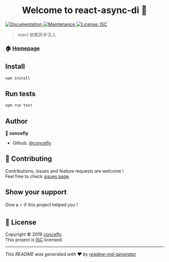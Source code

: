 <h1 align="center">Welcome to react-async-di 👋</h1>
<p>
  <a href="https://github.com/concefly/react-async-di#readme">
    <img alt="Documentation" src="https://img.shields.io/badge/documentation-yes-brightgreen.svg" target="_blank" />
  </a>
  <a href="https://github.com/concefly/react-async-di/graphs/commit-activity">
    <img alt="Maintenance" src="https://img.shields.io/badge/Maintained%3F-yes-green.svg" target="_blank" />
  </a>
  <a href="https://github.com/concefly/react-async-di/blob/master/LICENSE">
    <img alt="License: ISC" src="https://img.shields.io/badge/License-ISC-yellow.svg" target="_blank" />
  </a>
</p>

> react 依赖异步注入

### 🏠 [Homepage](https://github.com/concefly/react-async-di#readme)

## Install

```sh
npm install
```

## Run tests

```sh
npm run test
```

## Author

👤 **concefly**

* Github: [@concefly](https://github.com/concefly)

## 🤝 Contributing

Contributions, issues and feature requests are welcome !<br />Feel free to check [issues page](https://github.com/concefly/react-async-di/issues).

## Show your support

Give a ⭐️ if this project helped you !

## 📝 License

Copyright © 2019 [concefly](https://github.com/concefly).<br />
This project is [ISC](https://github.com/concefly/react-async-di/blob/master/LICENSE) licensed.

***
_This README was generated with ❤️ by [readme-md-generator](https://github.com/kefranabg/readme-md-generator)_
